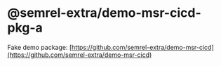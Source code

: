 # @semrel-extra/demo-msr-cicd-pkg-a

Fake demo package: [https://github.com/semrel-extra/demo-msr-cicd](https://github.com/semrel-extra/demo-msr-cicd)